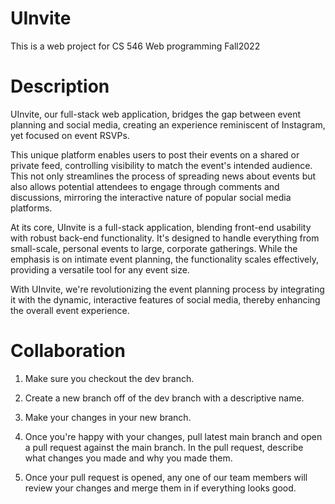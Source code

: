 # UInvite
This is a web project for CS 546 Web programming Fall2022

# Description
UInvite, our full-stack web application, bridges the gap between event planning and social media, creating an experience reminiscent of Instagram, yet focused on event RSVPs.

This unique platform enables users to post their events on a shared or private feed, controlling visibility to match the event's intended audience. This not only streamlines the process of spreading news about events but also allows potential attendees to engage through comments and discussions, mirroring the interactive nature of popular social media platforms.

At its core, UInvite is a full-stack application, blending front-end usability with robust back-end functionality. It's designed to handle everything from small-scale, personal events to large, corporate gatherings. While the emphasis is on intimate event planning, the functionality scales effectively, providing a versatile tool for any event size.

With UInvite, we're revolutionizing the event planning process by integrating it with the dynamic, interactive features of social media, thereby enhancing the overall event experience.

# Collaboration 

1. Make sure you checkout the dev branch.

2. Create a new branch off of the dev branch with a descriptive name.

3. Make your changes in your new branch.

4. Once you're happy with your changes, pull latest main branch and open a pull request against the main branch. In the pull request, describe what changes you made and why you made them.

5. Once your pull request is opened, any one of our team members will review your changes and merge them in if everything looks good.
